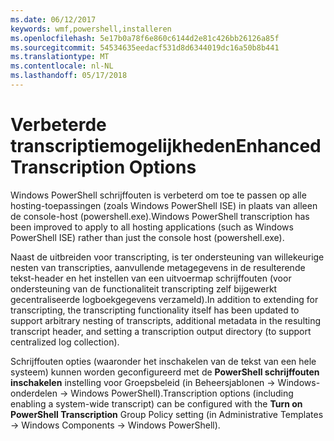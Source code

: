 ```yaml
---
ms.date: 06/12/2017
keywords: wmf,powershell,installeren
ms.openlocfilehash: 5e17b0a78f6e860c6144d2e81c426bb26126a85f
ms.sourcegitcommit: 54534635eedacf531d8d6344019dc16a50b8b441
ms.translationtype: MT
ms.contentlocale: nl-NL
ms.lasthandoff: 05/17/2018
---
```

# <a name="enhanced-transcription-options"></a><span data-ttu-id="0b074-102">Verbeterde transcriptiemogelijkheden</span><span class="sxs-lookup"><span data-stu-id="0b074-102">Enhanced Transcription Options</span></span>

<span data-ttu-id="0b074-103">Windows PowerShell schrijffouten is verbeterd om toe te passen op alle hosting-toepassingen (zoals Windows PowerShell ISE) in plaats van alleen de console-host (powershell.exe).</span><span class="sxs-lookup"><span data-stu-id="0b074-103">Windows PowerShell transcription has been improved to apply to all hosting applications (such as Windows PowerShell ISE) rather than just the console host (powershell.exe).</span></span>

<span data-ttu-id="0b074-104">Naast de uitbreiden voor transcripting, is ter ondersteuning van willekeurige nesten van transcripties, aanvullende metagegevens in de resulterende tekst-header en het instellen van een uitvoermap schrijffouten (voor ondersteuning van de functionaliteit transcripting zelf bijgewerkt gecentraliseerde logboekgegevens verzameld).</span><span class="sxs-lookup"><span data-stu-id="0b074-104">In addition to extending for transcripting, the transcripting functionality itself has been updated to support arbitrary nesting of transcripts, additional metadata in the resulting transcript header, and setting a transcription output directory (to support centralized log collection).</span></span>

<span data-ttu-id="0b074-105">Schrijffouten opties (waaronder het inschakelen van de tekst van een hele systeem) kunnen worden geconfigureerd met de **PowerShell schrijffouten inschakelen** instelling voor Groepsbeleid (in Beheersjablonen -> Windows-onderdelen -> Windows PowerShell).</span><span class="sxs-lookup"><span data-stu-id="0b074-105">Transcription options (including enabling a system-wide transcript) can be configured with the **Turn on PowerShell Transcription** Group Policy setting (in Administrative Templates -> Windows Components -> Windows PowerShell).</span></span>
